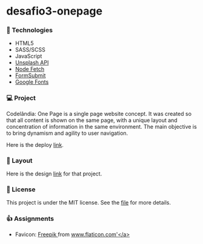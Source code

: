 # desafio3-onepage

### 🚀 Technologies
- HTML5
- SASS/SCSS
- JavaScript
- [Unsplash API](https://unsplash.com/documentation)
- [Node Fetch](https://github.com/node-fetch/node-fetch)
- [FormSubmit](https://formsubmit.co/)
- [Google Fonts](https://fonts.google.com/)

### 💻 Project
Codelândia: One Page is a single page website concept. It was created so that all content is shown on the same page, with a unique layout and concentration of information in the same environment. The main objective is to bring dynamism and agility to user navigation.

Here is the deploy [link](https://desafio1-blog.vercel.app/).

### 🔖 Layout
Here is the design [link](https://www.figma.com/file/Yb9IBH56g7T1hdIyZ3BMNO/Desafios---Codel%C3%A2ndia?node-id=3738%3A2) for that project.

### 📝 License
This project is under the MIT license. See the [file](LICENSE) for more details.

### 👍 Assignments
- Favicon: <a href="https://www.freepik.com" title="Freepik"> Freepik </a> from <a href="https://www.flaticon.com/" title="Flaticon">www.flaticon.com'</a>